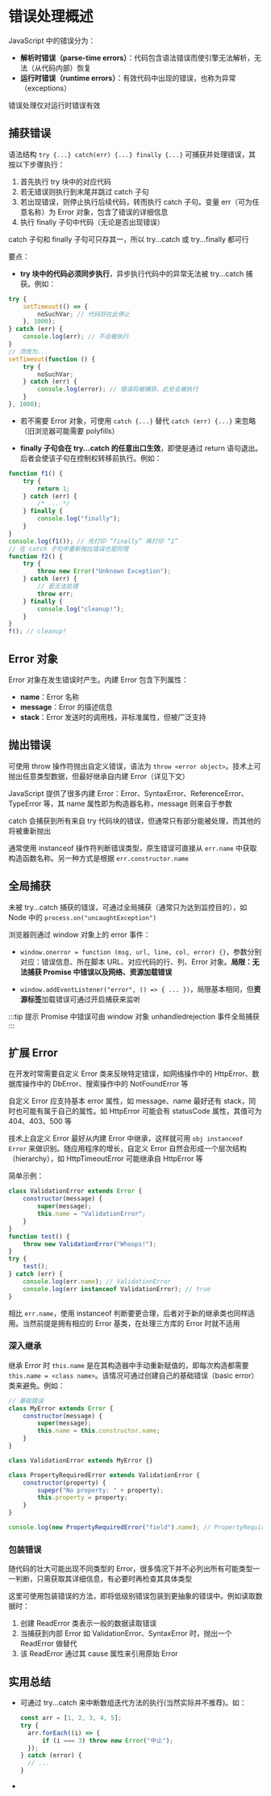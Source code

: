 # 错误处理概述

JavaScript 中的错误分为：

- **解析时错误（parse-time errors）**：代码包含语法错误而使引擎无法解析，无法（从代码内部）恢复
- **运行时错误（runtime errors）**：有效代码中出现的错误，也称为异常（exceptions）

错误处理仅对运行时错误有效

<!-- TODO：需要多了解发生错误时调用栈的相应行为 -->

## 捕获错误

语法结构 `try {...} catch(err) {...} finally {...}` 可捕获并处理错误，其按以下步骤执行：

1. 首先执行 try 块中的对应代码
2. 若无错误则执行到末尾并跳过 catch 子句
3. 若出现错误，则停止执行后续代码，转而执行 catch 子句。变量 err（可为任意名称）为 Error 对象，包含了错误的详细信息
4. 执行 finally 子句中代码（无论是否出现错误）

catch 子句和 finally 子句可只存其一，所以 try...catch 或 try...finally 都可行

要点：

- **try 块中的代码必须同步执行**，异步执行代码中的异常无法被 try...catch 捕获。例如：

```js
try {
	setTimeout(() => {
		noSuchVar; // 代码将在此停止
	}, 1000);
} catch (err) {
	console.log(err); // 不会被执行
}
// 须改为...
setTimeout(function () {
	try {
		noSuchVar;
	} catch (err) {
		console.log(error); // 错误将被捕获，此处会被执行
	}
}, 1000);
```

- 若不需要 Error 对象，可使用 `catch {...}` 替代 `catch (err) {...}` 来忽略（旧浏览器可能需要 polyfills）

- **finally 子句会在 try...catch 的任意出口生效**，即使是通过 return 语句退出。后者会使该子句在控制权转移前执行。例如：

```js
function f1() {
	try {
		return 1;
	} catch (err) {
		/* ... */
	} finally {
		console.log("finally");
	}
}
console.log(f1()); // 先打印 “finally” 再打印 “1”
// 在 catch 子句中重新抛出错误也是同理
function f2() {
	try {
		throw new Error("Unknown Exception");
	} catch (err) {
		// 若无法处理
		throw err;
	} finally {
		console.log("cleanup!");
	}
}
f(); // cleanup!
```

## Error 对象

Error 对象在发生错误时产生。内建 Error 包含下列属性：

- **name**：Error 名称
- **message**：Error 的描述信息
- **stack**：Error 发送时的调用栈，非标准属性，但被广泛支持

## 抛出错误

可使用 throw 操作符抛出自定义错误，语法为 `throw <error object>`。技术上可抛出任意类型数据，但最好继承自内建 Error（详见下文）

JavaScript 提供了很多内建 Error：Error、SyntaxError、ReferenceError、TypeError 等，其 name 属性即为构造器名称，message 则来自于参数

<!-- 技术上可将任何东西用作 error 对象，甚至是一个原始类型数据，如数字或字符串。但最好使用对象，并具有 name 和 message 属性（某种程度上保持与内建 error 的兼容性）-->

catch 会捕获到所有来自 try 代码块的错误，但通常只有部分能被处理，而其他的将被重新抛出

<!-- 通常需包装 Error 以记录调用信息... -->

通常使用 instanceof 操作符判断错误类型，原生错误可直接从 `err.name` 中获取构造函数名称。另一种方式是根据 `err.constructor.name`

## 全局捕获

未被 try...catch 捕获的错误，可通过全局捕获（通常只为达到监控目的），如 Node 中的 `process.on("uncaughtException")`

浏览器则通过 window 对象上的 error 事件：

- `window.onerror = function (msg, url, line, col, error) {}`，参数分别对应：错误信息、所在脚本 URL、对应代码的行、列、Error 对象。**局限：无法捕获 Promise 中错误以及网络、资源加载错误**

- `window.addEventListener("error", () => { ... })`，局限基本相同，但**资源标签**加载错误可通过开启捕获来监听

:::tip 提示
Promise 中错误可由 window 对象 unhandledrejection 事件全局捕获
:::

## 扩展 Error

在开发时常需要自定义 Error 类来反映特定错误，如网络操作中的 HttpError、数据库操作中的 DbError、搜索操作中的 NotFoundError 等

自定义 Error 应支持基本 error 属性，如 message、name 最好还有 stack，同时也可能有属于自己的属性。如 HttpError 可能会有 statusCode 属性，其值可为 404、403、500 等

技术上自定义 Error 最好从内建 Error 中继承，这样就可用 `obj instanceof Error` 来做识别。随应用程序的增长，自定义 Error 自然会形成一个层次结构（hierarchy），如 HttpTimeoutError 可能继承自 HttpError 等

简单示例：

```js
class ValidationError extends Error {
	constructor(message) {
		super(message);
		this.name = "ValidationError";
	}
}
function test() {
	throw new ValidationError("Whoops!");
}
try {
	test();
} catch (err) {
	console.log(err.name); // ValidationError
	console.log(err instanceof ValidationError); // true
}
```

相比 `err.name`，使用 instanceof 判断要更合理，后者对于新的继承类也同样适用。当然前提是拥有相应的 Error 基类，在处理三方库的 Error 时就不适用

### 深入继承

继承 Error 时 `this.name` 是在其构造器中手动重新赋值的，即每次构造都需要`this.name = <class name>`。该情况可通过创建自己的基础错误（basic error）类来避免。例如：

```js
// 基础错误
class MyError extends Error {
	constructor(message) {
		super(message);
		this.name = this.constructor.name;
	}
}

class ValidationError extends MyError {}

class PropertyRequiredError extends ValidationError {
	constructor(property) {
		supepr("No property: " + property);
		this.property = property;
	}
}

console.log(new PropertyRequiredError("field").name); // PropertyRequiredError
```

### 包装错误

随代码的壮大可能出现不同类型的 Error，很多情况下并不必列出所有可能类型一一判断，只需获取其详细信息，有必要时再检查其具体类型

这里可使用包装错误的方法，即将低级别错误包装到更抽象的错误中。例如读取数据时：

1. 创建 ReadError 类表示一般的数据读取错误
2. 当捕获到内部 Error 如 ValidationError、SyntaxError 时，抛出一个 ReadError 做替代
3. 该 ReadError 通过其 cause 属性来引用原始 Error

## 实用总结

- 可通过 try...catch 来中断数组迭代方法的执行(当然实际并不推荐)。如：

  ```js
  const arr = [1, 2, 3, 4, 5];
  try {
  	arr.forEach((i) => {
  		if (i === 3) throw new Error("中止");
  	});
  } catch (error) {
  	// ...
  }
  ```

-
